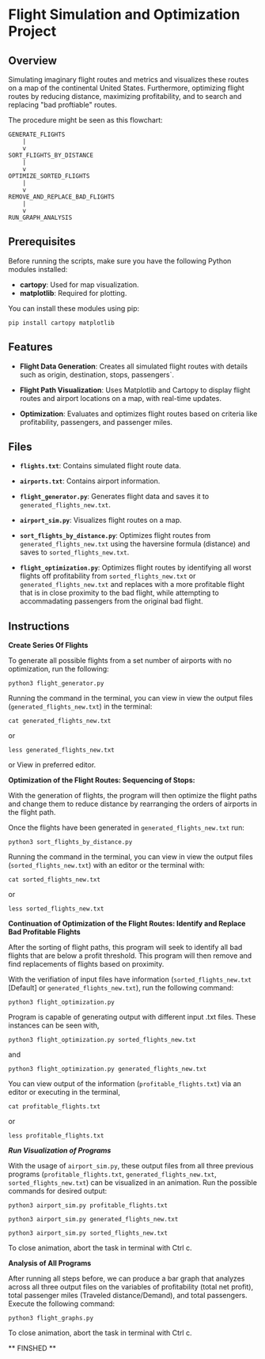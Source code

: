 # Flight Simulation and Optimization Project

## Overview

Simulating imaginary flight routes and metrics and visualizes these
routes on a map of the continental United States. Furthermore, optimizing flight
routes by reducing distance, maximizing profitability, and to search and replacing "bad proftiable" routes.

The procedure might be seen as this flowchart:

```
GENERATE_FLIGHTS
    |
    v
SORT_FLIGHTS_BY_DISTANCE
    |
    v
OPTIMIZE_SORTED_FLIGHTS
    |
    v
REMOVE_AND_REPLACE_BAD_FLIGHTS
    |
    v
RUN_GRAPH_ANALYSIS
```

## Prerequisites

Before running the scripts, make sure you have the following Python modules installed:

- **cartopy**: Used for map visualization.
- **matplotlib**: Required for plotting.

You can install these modules using pip:

```
pip install cartopy matplotlib
```

## Features

- **Flight Data Generation**: Creates all simulated flight routes with details such as origin, destination, stops, passengers`.

- **Flight Path Visualization**: Uses Matplotlib and Cartopy to display flight routes and airport locations on a map, with real-time updates. 

- **Optimization**: Evaluates and optimizes flight routes based on criteria like profitability, passengers, and passenger miles.

## Files

- **`flights.txt`**: Contains simulated flight route data.

- **`airports.txt`**: Contains airport information.

- **`flight_generator.py`**: Generates flight data and saves it to `generated_flights_new.txt`.

- **`airport_sim.py`**: Visualizes flight routes on a map.

- **`sort_flights_by_distance.py`**: Optimizes flight routes from `generated_flights_new.txt` using the haversine formula (distance) and saves to `sorted_flights_new.txt`.

- **`flight_optimization.py`**: Optimizes flight routes by identifying all worst flights off profitability from `sorted_flights_new.txt` or `generated_flights_new.txt` and replaces with a more profitable flight
  that is in close proximity to the bad flight, while attempting to accommadating passengers from the original bad flight.

## Instructions

**Create Series Of Flights**

To generate all possible flights from a set number of airports with no optimization, run the following: 
```
python3 flight_generator.py
```

Running the command in the terminal, you can view in view the output files (`generated_flights_new.txt`) in the terminal:
 ```
 cat generated_flights_new.txt
 ```
 or
 ```
 less generated_flights_new.txt
 ```
or
 View in preferred editor.

**Optimization of the Flight Routes: Sequencing of Stops:**

With the generation of flights, the program will then optimize the flight paths and change them to reduce distance by rearranging the orders of airports in the flight path.

Once the flights have been generated in `generated_flights_new.txt` run:
```
python3 sort_flights_by_distance.py 
```

Running the command in the terminal, you can view in view the output files (`sorted_flights_new.txt`) with an editor  or the terminal with:

 ```
 cat sorted_flights_new.txt
 ```
 or
 ```
 less sorted_flights_new.txt
 ```

**Continuation of Optimization of the Flight Routes: Identify and Replace Bad Profitable Flights**

After the sorting of flight paths, this program will seek to identify all bad flights that are below a profit threshold. This program will then remove and find replacements of flights based on proximity.

With the verifiation of input files have information (`sorted_flights_new.txt` [Default] or `generated_flights_new.txt`), run the following command:

```
python3 flight_optimization.py 
```

Program is capable of generating output with different input .txt files. These instances can be seen with,

```
python3 flight_optimization.py sorted_flights_new.txt
```
and
```
python3 flight_optimization.py generated_flights_new.txt
```

You can view output of the information (`profitable_flights.txt`) via an editor or executing in the terminal,

```
cat profitable_flights.txt
```
or
```
less profitable_flights.txt
```

***Run Visualization of Programs***

With the usage of `airport_sim.py`, these output files from all three previous programs (`profitable_flights.txt`, `generated_flights_new.txt`, `sorted_flights_new.txt`) can be visualized in an animation.
Run the possible commands for desired output:

```
python3 airport_sim.py profitable_flights.txt
```

```
python3 airport_sim.py generated_flights_new.txt
```

```
python3 airport_sim.py sorted_flights_new.txt
```

To close animation, abort the task in terminal with Ctrl c.

**Analysis of All Programs**

After running all steps before, we can produce a bar graph that analyzes across all three output files on the variables of profitability (total net profit), total passenger miles (Traveled distance/Demand), and total passengers.
Execute the following command:

```
python3 flight_graphs.py
```

To close animation, abort the task in terminal with Ctrl c.

** FINSHED **



